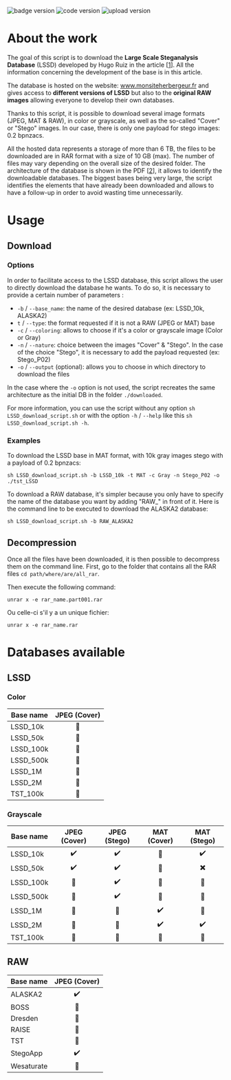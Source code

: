 ![badge version](https://img.shields.io/static/v1?style=plastic&label=Version&message=0.3&color=yellow)
![code version](https://img.shields.io/static/v1?style=plastic&label=Code&message=up-to-date&color=brightgreen)
![upload version](https://img.shields.io/static/v1?style=plastic&label=Upload&message=current&color=critical)

# About the work
The goal of this script is to download the **Large Scale Steganalysis Database** (LSSD) developed by Hugo Ruiz in the
article [[1]]. All the information concerning the development of the base is in this article.

The database is hosted on the website: www.monsiteherbergeur.fr and gives access to **different versions of LSSD** but
also to the **original RAW images** allowing everyone to develop their own databases.

Thanks to this script, it is possible to download several image formats (JPEG, MAT & RAW), in color or grayscale, as
well as the so-called "Cover" or "Stego" images. In our case, there is only one payload for stego images: 0.2 bpnzacs.
 
All the hosted data represents a storage of more than 6 TB, the files to be downloaded are in RAR format with a size
of 10 GB (max). The number of files may vary depending on the overall size of the desired folder. The architecture of
the database is shown in the PDF [[2]], it allows to identify the downloadable databases. The biggest bases being very
large, the script identifies the elements that have already been downloaded and allows to have a follow-up in order
to avoid wasting time unnecessarily.
 
# Usage
## Download
### Options
 In order to facilitate access to the LSSD database, this script allows the user to directly download the database he
wants. To do so, it is necessary to provide a certain number of parameters :
- `-b` / `--base_name`: the name of the desired database (ex: LSSD_10k, ALASKA2)
- `t` / `--type`: the format requested if it is not a RAW (JPEG or MAT) base
- `-c` / `--coloring`: allows to choose if it's a color or grayscale image (Color or Gray)
- `-n` / `--nature`: choice between the images "Cover" & "Stego". In the case of the choice "Stego", it is necessary
to add the payload requested (ex: Stego_P02)
- `-o` / `--output` (optional): allows you to choose in which directory to download the files

In the case where the `-o` option is not used, the script recreates the same architecture as the initial DB in the
folder `./downloaded`.

For more information, you can use the script without any option `sh LSSD_download_script.sh` or with the option
 `-h` / `--help` like this `sh LSSD_download_script.sh -h`.

### Examples
To download the LSSD base in MAT format, with 10k gray images stego with a payload of 0.2 bpnzacs:

    sh LSSD_download_script.sh -b LSSD_10k -t MAT -c Gray -n Stego_P02 -o ./tst_LSSD

To download a RAW database, it's simpler because you only have to specify the name of the database you want by adding
"RAW_" in front of it. Here is the command line to be executed to download the ALASKA2 database:

    sh LSSD_download_script.sh -b RAW_ALASKA2

## Decompression
Once all the files have been downloaded, it is then possible to decompress them on the command line. First, go to the
folder that contains all the RAR files `cd path/where/are/all_rar`.

Then execute the following command:

    unrar x -e rar_name.part001.rar

Ou celle-ci s'il y a un unique fichier:

    unrar x -e rar_name.rar

# Databases available
## LSSD
### Color
| Base name 	|   JPEG (Cover)  	|
|-----------	|:---------------:	|
| LSSD_10k  	| :no_entry_sign: 	|
| LSSD_50k  	| :no_entry_sign: 	|
| LSSD_100k 	| :no_entry_sign: 	|
| LSSD_500k 	| :no_entry_sign: 	|
| LSSD_1M   	| :no_entry_sign: 	|
| LSSD_2M   	| :no_entry_sign: 	|
| TST_100k  	| :no_entry_sign: 	|

### Grayscale
| Base name 	|    JPEG (Cover)    	|    JPEG (Stego)    	|     MAT (Cover)    	|        MAT (Stego)       	|
|-----------	|:------------------:	|:------------------:	|:------------------:	|:------------------------:	|
| LSSD_10k  	| :heavy_check_mark: 	| :heavy_check_mark: 	|   :no_entry_sign:  	|    :heavy_check_mark:    	|
| LSSD_50k  	| :heavy_check_mark: 	| :heavy_check_mark: 	|   :no_entry_sign:  	| :heavy_multiplication_x: 	|
| LSSD_100k 	|   :no_entry_sign:  	| :heavy_check_mark: 	|   :no_entry_sign:  	|      :no_entry_sign:     	|
| LSSD_500k 	|   :no_entry_sign:  	| :heavy_check_mark: 	|   :no_entry_sign:  	|      :no_entry_sign:     	|
| LSSD_1M   	|   :no_entry_sign:  	|   :no_entry_sign:  	| :heavy_check_mark: 	|      :no_entry_sign:     	|
| LSSD_2M   	|   :no_entry_sign:  	|   :no_entry_sign:  	| :heavy_check_mark: 	|    :heavy_check_mark:    	|
| TST_100k  	|   :no_entry_sign:  	|   :no_entry_sign:  	|   :no_entry_sign:  	|      :no_entry_sign:     	|

## RAW
| Base name  	|    JPEG (Cover)    	|
|------------	|:------------------:	|
| ALASKA2    	| :heavy_check_mark: 	|
| BOSS       	|   :no_entry_sign:  	|
| Dresden    	|   :no_entry_sign:  	|
| RAISE      	|   :no_entry_sign:  	|
| TST        	|   :no_entry_sign:  	|
| StegoApp   	| :heavy_check_mark: 	|
| Wesaturate 	|   :no_entry_sign:  	|

[1]: Creation_GrandeBase_Steganalyse_DL.pdf
[2]: DB_structure.pdf